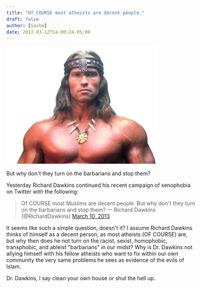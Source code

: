 ```yaml
---
title: "Of COURSE most atheists are decent people."
draft: false
author: [Sasha]
date: 2013-03-12T14:00:24-05:00
---
```


![](/uploads/2013/03/barbarian.png)

But why don't they turn on the barbarians and stop them?

Yesterday Richard Dawkins continued his recent campaign of xenophobia on Twitter with the following:

>Of COURSE most Muslims are decent people. But why don't they turn on the barbarians and stop them?
>— Richard Dawkins (@RichardDawkins) [March 10, 2013](https://twitter.com/RichardDawkins/status/310618476257607680)

It seems like such a simple question, doesn't it? I assume Richard Dawkins thinks of himself as a decent person, as most atheists (OF COURSE) are, but why then does he not turn on the racist, sexist, homophobic, transphobic, and ableist "barbarians" in our midst? Why is Dr. Dawkins not allying himself with his fellow atheists who want to fix within our own community the very same problems he sees as evidence of the evils of Islam.

Dr. Dawkins, I say clean your own house or shut the hell up.